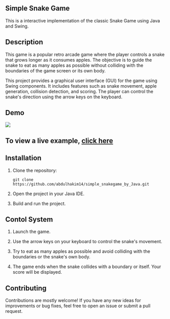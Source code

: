 

## Simple Snake Game

This is a interactive implementation of the classic Snake Game using Java and Swing.

## Description

This game is a popular retro arcade game where the player controls a snake that grows longer as it consumes apples. The objective is to guide the snake to eat as many apples as possible without colliding with the boundaries of the game screen or its own body.

This project provides a graphical user interface (GUI) for the game using Swing components. It includes features such as snake movement, apple generation, collision detection, and scoring. The player can control the snake's direction using the arrow keys on the keyboard.

## Demo

![](https://github.com/abdulhakim14/simple_snakegame_by_Java/blob/main/gamegif.gif)

## To view a live example, **[click here](https://abdulhakim14.github.io/simple_snakegame_by_Java/)**

## Installation

1. Clone the repository:

   ```shell
   git clone https://github.com/abdulhakim14/simple_snakegame_by_Java.git
   ```

2. Open the project in your Java IDE.

3. Build and run the project.

## Contol System

1. Launch the game.

2. Use the arrow keys on your keyboard to control the snake's movement.

3. Try to eat as many apples as possible and avoid colliding with the boundaries or the snake's own body.

4. The game ends when the snake collides with a boundary or itself. Your score will be displayed.

## Contributing

Contributions are mostly welcome! If you have any new ideas for improvements or bug fixes, feel free to open an issue or submit a pull request.
